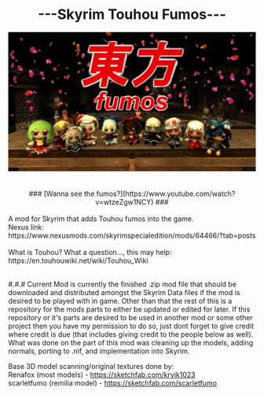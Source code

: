 
<div  align="center"><h1> ---Skyrim Touhou Fumos--- </h1></div>

<div  align="center">
<img  src="z images/skyrimtouhoufumos.jpeg"/>
</div>
<br/>
<br/>
<div  align="center">
### [Wanna see the fumos?](https://www.youtube.com/watch?v=wtzeZgw1NCY) ###
</div>
<br/>
A mod for Skyrim that adds Touhou fumos into the game.<br/>
Nexus link:<br/>
https://www.nexusmods.com/skyrimspecialedition/mods/64466/?tab=posts<br/>
<br/>
What is Touhou? What a question..., this may help:<br/>
https://en.touhouwiki.net/wiki/Touhou_Wiki<br/>
<br/>

#.#.# Current Mod is currently the finished .zip mod file that should be downloaded and distributed amongst the Skyrim Data files if the mod is desired to be played with in game. Other than that the rest of this is a repository for the mods parts to either be updated or edited for later. If this repository or it's parts are desired to be used in another mod or some other project then you have my permission to do so, just dont forget to give credit where credit is due (that includes giving credit to the people below as well). What was done on the part of this mod was cleaning up the models, adding normals, porting to .nif, and implementation into Skyrim.

Base 3D model scanning/original textures done by:<br/>
Renafox (most models) - https://sketchfab.com/kryik1023<br/>
scarletfumo (remilia model) - https://sketchfab.com/scarletfumo<br/>

